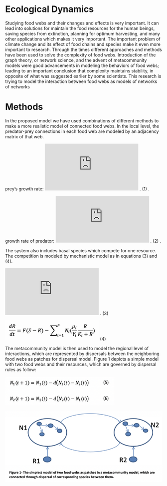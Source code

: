 # Ecological Dynamics
Studying food webs and their changes and effects is very important. It can lead into solutions for maintain the food resources for the human beings, saving species from extinction, planning for optimum harvesting, and many other applications which makes it very important. The important problem of climate change and its effect of food chains and species make it even more important to research. Through the times different approaches and methods have been used to solve the complexity of food webs. Introduction of the graph theory, or network science, and the advent of metacommunity models were good advancements in modeling the behaviors of food webs; leading to an important conclusion that complexity maintains stability, in opposite of what was suggested earlier by some scientists. This research is trying to model the interaction between food webs as models of networks of networks
# Methods
In the proposed model we have used combinations of different methods to make a more realistic model of connected food webs. In the local level, the predator-prey connections in each food web are modeled by an adjacency matrix of that web.

prey’s growth rate:      ![This equation](https://latex.codecogs.com/gif.latex?dN/dt%3DrN%281-N/K%29-aNP/%281&plus;ahN%29) . (1) .  

growth rate of predator:      ![Second equation](https://latex.codecogs.com/gif.latex?dP/dt%3DabNP/%281&plus;ahN%29-mP) . (2) . 

The system also includes basal species which compete for one resource. The competition is modeled by mechanistic model as in equations (3) and (4). 

![3rd eq](https://latex.codecogs.com/gif.latex?%28dN_i%29/dt%3DN_i%5C%20%28%5Cmu_i%5C%20%5C%20R/%28K_i&plus;R%29-M_i%5C%20%29) . (3)

<img src="https://github.com/Babakjfard/ED/blob/master/eq_04.png" width="300"> (4)

The metacommunity model is then used to model the regional level of interactions, which are represented by dispersals between the neighboring food webs as patches for dispersal model. Figure 1 depicts a simple model with two food webs and their resources, which are governed by dispersal rules as follow:

<img src="https://github.com/Babakjfard/ED/blob/master/eq_5_6.png" width="350">

<p align="center">
  <img src="https://github.com/Babakjfard/ED/blob/master/Fig_1.png" width="600">
</p>
